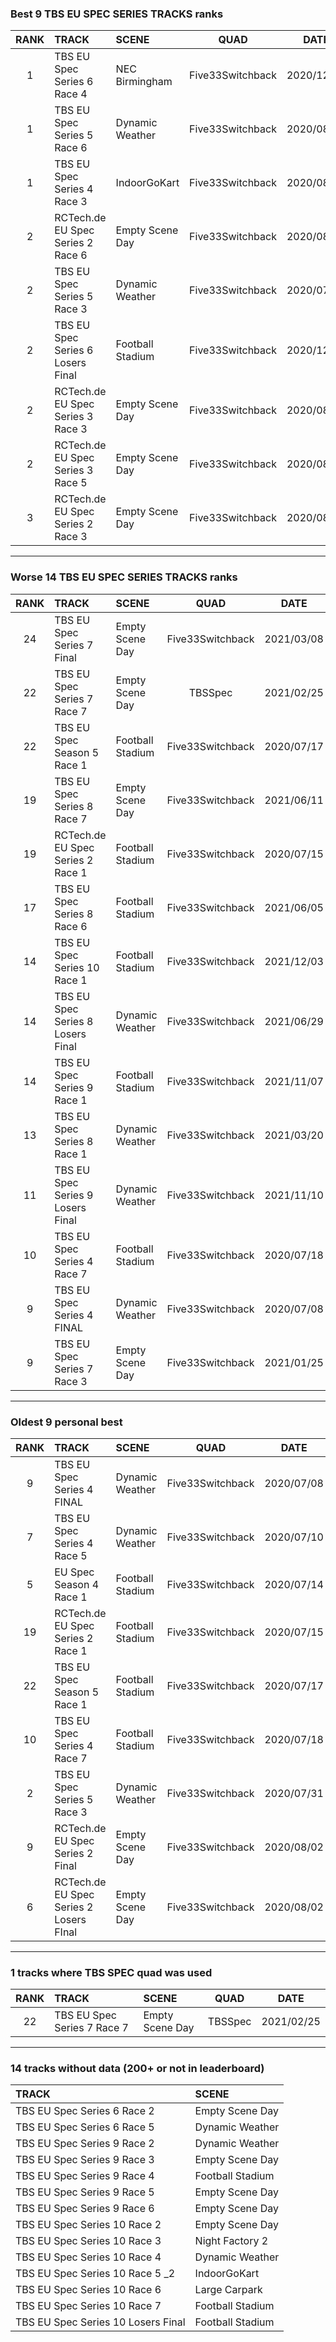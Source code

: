 ### Best 9 TBS EU SPEC SERIES TRACKS ranks
|RANK|TRACK|SCENE|QUAD|DATE|
|:---:|:---|:---|:---:|:---:|
|1|TBS EU Spec Series 6 Race 4|NEC Birmingham|Five33Switchback|2020/12/22|
|1|TBS EU Spec Series 5 Race 6|Dynamic Weather|Five33Switchback|2020/08/23|
|1|TBS EU Spec Series 4 Race 3|IndoorGoKart|Five33Switchback|2020/08/29|
|2|RCTech.de EU Spec Series 2 Race 6|Empty Scene Day|Five33Switchback|2020/08/02|
|2|TBS EU Spec Series 5 Race 3|Dynamic Weather|Five33Switchback|2020/07/31|
|2|TBS EU Spec Series 6 Losers Final|Football Stadium|Five33Switchback|2020/12/01|
|2|RCTech.de EU Spec Series 3 Race 3|Empty Scene Day|Five33Switchback|2020/08/03|
|2|RCTech.de EU Spec Series 3 Race 5|Empty Scene Day|Five33Switchback|2020/08/03|
|3|RCTech.de EU Spec Series 2 Race 3|Empty Scene Day|Five33Switchback|2020/08/02|
---
### Worse 14 TBS EU SPEC SERIES TRACKS ranks
|RANK|TRACK|SCENE|QUAD|DATE|
|:---:|:---|:---|:---:|:---:|
|24|TBS EU Spec Series 7 Final|Empty Scene Day|Five33Switchback|2021/03/08|
|22|TBS EU Spec Series 7 Race 7|Empty Scene Day|TBSSpec|2021/02/25|
|22|TBS EU Spec Season 5 Race 1|Football Stadium|Five33Switchback|2020/07/17|
|19|TBS EU Spec Series 8 Race 7|Empty Scene Day|Five33Switchback|2021/06/11|
|19|RCTech.de EU Spec Series 2 Race 1|Football Stadium|Five33Switchback|2020/07/15|
|17|TBS EU Spec Series 8 Race 6|Football Stadium|Five33Switchback|2021/06/05|
|14|TBS EU Spec Series 10 Race 1|Football Stadium|Five33Switchback|2021/12/03|
|14|TBS EU Spec Series 8 Losers Final|Dynamic Weather|Five33Switchback|2021/06/29|
|14|TBS EU Spec Series 9 Race 1|Football Stadium|Five33Switchback|2021/11/07|
|13|TBS EU Spec Series 8 Race 1|Dynamic Weather|Five33Switchback|2021/03/20|
|11|TBS EU Spec Series 9 Losers Final|Dynamic Weather|Five33Switchback|2021/11/10|
|10|TBS EU Spec Series 4 Race 7|Football Stadium|Five33Switchback|2020/07/18|
|9|TBS EU Spec Series 4 FINAL|Dynamic Weather|Five33Switchback|2020/07/08|
|9|TBS EU Spec Series 7 Race 3|Empty Scene Day|Five33Switchback|2021/01/25|
---
### Oldest 9 personal best
|RANK|TRACK|SCENE|QUAD|DATE|
|:---:|:---|:---|:---:|:---:|
|9|TBS EU Spec Series 4 FINAL|Dynamic Weather|Five33Switchback|2020/07/08|
|7|TBS EU Spec Series 4 Race 5|Dynamic Weather|Five33Switchback|2020/07/10|
|5|EU Spec Season 4 Race 1|Football Stadium|Five33Switchback|2020/07/14|
|19|RCTech.de EU Spec Series 2 Race 1|Football Stadium|Five33Switchback|2020/07/15|
|22|TBS EU Spec Season 5 Race 1|Football Stadium|Five33Switchback|2020/07/17|
|10|TBS EU Spec Series 4 Race 7|Football Stadium|Five33Switchback|2020/07/18|
|2|TBS EU Spec Series 5 Race 3|Dynamic Weather|Five33Switchback|2020/07/31|
|9|RCTech.de EU Spec Series 2 Final|Empty Scene Day|Five33Switchback|2020/08/02|
|6|RCTech.de EU Spec Series 2 Losers FInal|Empty Scene Day|Five33Switchback|2020/08/02|
---
### 1 tracks where TBS SPEC quad was used
|RANK|TRACK|SCENE|QUAD|DATE|
|:---:|:---|:---|:---:|:---:|
|22|TBS EU Spec Series 7 Race 7|Empty Scene Day|TBSSpec|2021/02/25|
---
### 14 tracks without data (200+ or not in leaderboard)
|TRACK|SCENE|
|:---|:---|
|TBS EU Spec Series 6 Race 2|Empty Scene Day|
|TBS EU Spec Series 6 Race 5|Dynamic Weather|
|TBS EU Spec Series 9 Race 2|Dynamic Weather|
|TBS EU Spec Series 9 Race 3|Empty Scene Day|
|TBS EU Spec Series 9 Race 4|Football Stadium|
|TBS EU Spec Series 9 Race 5|Empty Scene Day|
|TBS EU Spec Series 9 Race 6|Empty Scene Day|
|TBS EU Spec Series 10 Race 2|Empty Scene Day|
|TBS EU Spec Series 10 Race 3|Night Factory 2|
|TBS EU Spec Series 10 Race 4|Dynamic Weather|
|TBS EU Spec Series 10 Race 5 _2|IndoorGoKart|
|TBS EU Spec Series 10 Race 6|Large Carpark|
|TBS EU Spec Series 10 Race 7|Football Stadium|
|TBS EU Spec Series 10 Losers Final|Football Stadium|
